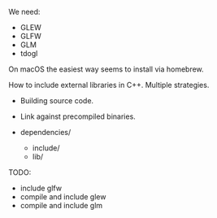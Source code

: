 We need:
- GLEW
- GLFW
- GLM
- tdogl

On macOS the easiest way seems to install via homebrew.

How to include external libraries in C++.
Multiple strategies.
- Building source code.
- Link against precompiled binaries.

- dependencies/
    - include/
    - lib/

TODO:
- include glfw
- compile and include glew
- compile and include glm

